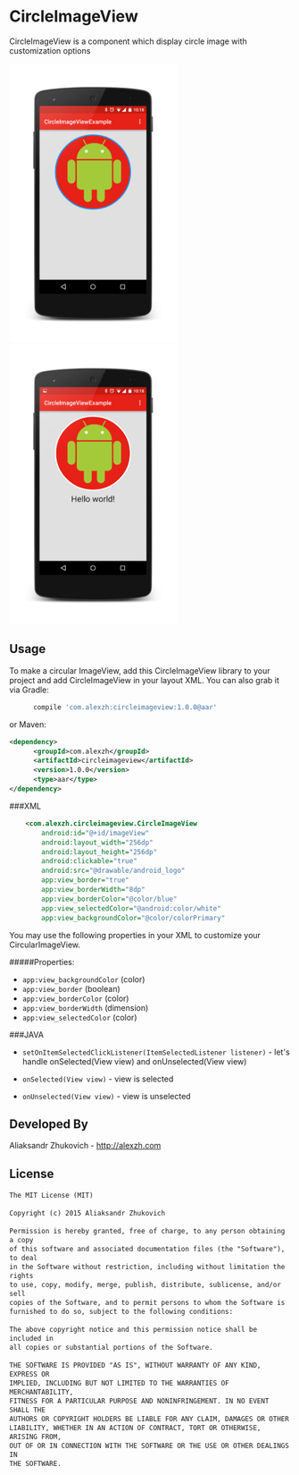 # CircleImageView
CircleImageView is a component which display circle image with customization options

<img src="https://github.com/AlexZhukovich/CircleImageView/blob/master/screenshots/circle_image_view_example.png" width="300px" height="500px" />
<img src="https://github.com/AlexZhukovich/CircleImageView/blob/master/screenshots/circle_image_view_example_selected.png" width="300px" height="500px" />

Usage
--------
To make a circular ImageView, add this CircleImageView library to your project and add CircleImageView in your layout XML. 
You can also grab it via Gradle:

```groovy
      compile 'com.alexzh:circleimageview:1.0.0@aar'
```

or Maven:

```xml
<dependency>
      <groupId>com.alexzh</groupId>
      <artifactId>circleimageview</artifactId>
      <version>1.0.0</version>
      <type>aar</type>
</dependency>
```

###XML
```xml
    <com.alexzh.circleimageview.CircleImageView
        android:id="@+id/imageView"
        android:layout_width="256dp"
        android:layout_height="256dp"
        android:clickable="true"
        android:src="@drawable/android_logo"
        app:view_border="true"
        app:view_borderWidth="8dp"
        app:view_borderColor="@color/blue"
        app:view_selectedColor="@android:color/white"
        app:view_backgroundColor="@color/colorPrimary"
```

You may use the following properties in your XML to customize your CircularImageView.

#####Properties:

* `app:view_backgroundColor`    (color)             
* `app:view_border`             (boolean)
* `app:view_borderColor`        (color)
* `app:view_borderWidth`        (dimension)  
* `app:view_selectedColor`      (color)    

###JAVA

* `setOnItemSelectedClickListener(ItemSelectedListener listener)` - let's handle onSelected(View view) and onUnselected(View view)

* `onSelected(View view)` - view is selected
* `onUnselected(View view)` - view is unselected


Developed By
--------

Aliaksandr Zhukovich - http://alexzh.com

License
--------

    The MIT License (MIT)
    
    Copyright (c) 2015 Aliaksandr Zhukovich
    
    Permission is hereby granted, free of charge, to any person obtaining a copy
    of this software and associated documentation files (the "Software"), to deal
    in the Software without restriction, including without limitation the rights
    to use, copy, modify, merge, publish, distribute, sublicense, and/or sell
    copies of the Software, and to permit persons to whom the Software is
    furnished to do so, subject to the following conditions:
    
    The above copyright notice and this permission notice shall be included in
    all copies or substantial portions of the Software.
    
    THE SOFTWARE IS PROVIDED "AS IS", WITHOUT WARRANTY OF ANY KIND, EXPRESS OR
    IMPLIED, INCLUDING BUT NOT LIMITED TO THE WARRANTIES OF MERCHANTABILITY,
    FITNESS FOR A PARTICULAR PURPOSE AND NONINFRINGEMENT. IN NO EVENT SHALL THE
    AUTHORS OR COPYRIGHT HOLDERS BE LIABLE FOR ANY CLAIM, DAMAGES OR OTHER
    LIABILITY, WHETHER IN AN ACTION OF CONTRACT, TORT OR OTHERWISE, ARISING FROM,
    OUT OF OR IN CONNECTION WITH THE SOFTWARE OR THE USE OR OTHER DEALINGS IN
    THE SOFTWARE.
